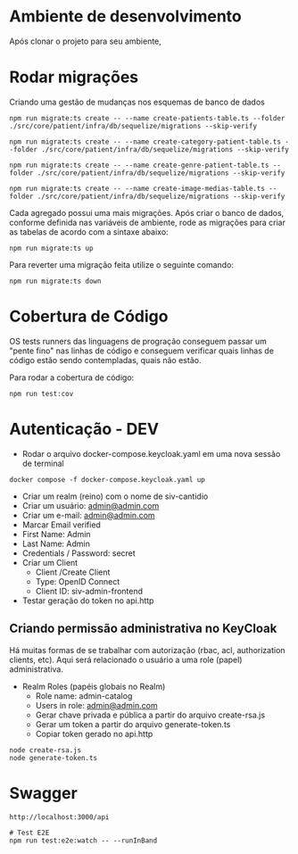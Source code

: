 # Ambiente de desenvolvimento

Após clonar o projeto para seu ambiente, 

# Rodar migrações

Criando uma gestão de mudanças nos esquemas de banco de dados
```
npm run migrate:ts create -- --name create-patients-table.ts --folder ./src/core/patient/infra/db/sequelize/migrations --skip-verify

npm run migrate:ts create -- --name create-category-patient-table.ts --folder ./src/core/patient/infra/db/sequelize/migrations --skip-verify

npm run migrate:ts create -- --name create-genre-patient-table.ts --folder ./src/core/patient/infra/db/sequelize/migrations --skip-verify

npm run migrate:ts create -- --name create-image-medias-table.ts --folder ./src/core/patient/infra/db/sequelize/migrations --skip-verify
```

Cada agregado possui uma mais migrações. 
Após criar o banco de dados, conforme definida nas variáveis de ambiente, rode as migrações para criar as tabelas de acordo com a sintaxe abaixo:
```
npm run migrate:ts up
```

Para reverter uma migração feita utilize o seguinte comando:
```
npm run migrate:ts down
```

# Cobertura de Código

OS tests runners das linguagens de progração conseguem passar um "pente fino" nas linhas de código e conseguem verificar quais linhas de código estão sendo contempladas, quais não estão.

Para rodar a cobertura de código:
```
npm run test:cov
```

# Autenticação - DEV

- Rodar o arquivo docker-compose.keycloak.yaml em uma nova sessão de terminal
```
docker compose -f docker-compose.keycloak.yaml up
```

- Criar um realm (reino) com o nome de siv-cantidio
- Criar um usuário: admin@admin.com
- Criar um e-mail: admin@admin.com
- Marcar Email verified
- First Name: Admin
- Last Name: Admin
- Credentials / Password: secret
- Criar um Client
    - Client /Create Client
    - Type: OpenID Connect
    - Client ID: siv-admin-frontend
- Testar geração do token no api.http

## Criando permissão administrativa no KeyCloak

Há muitas formas de se trabalhar com autorização (rbac, acl, authorization clients, etc). Aqui será relacionado o usuário a uma role (papel) administrativa.

- Realm Roles (papéis globais no Realm)
    - Role name: admin-catalog
    - Users in role: admin@admin.com
    - Gerar chave privada e pública a partir do arquivo create-rsa.js
    - Gerar um token a partir do arquivo generate-token.ts
    - Copiar token gerado no api.http
```
node create-rsa.js
node generate-token.ts
```

# Swagger
```
http://localhost:3000/api

# Test E2E
npm run test:e2e:watch -- --runInBand
```